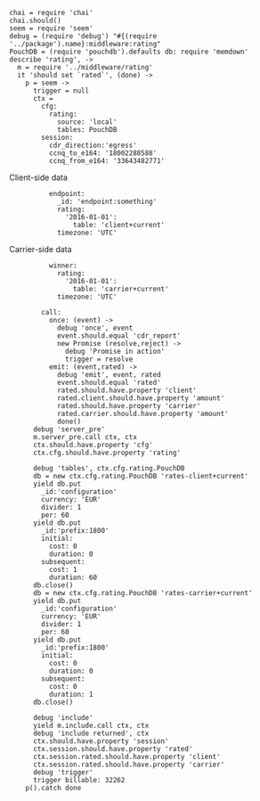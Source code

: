     chai = require 'chai'
    chai.should()
    seem = require 'seem'
    debug = (require 'debug') "#{(require '../package').name}:middleware:rating"
    PouchDB = (require 'pouchdb').defaults db: require 'memdown'
    describe 'rating', ->
      m = require '../middleware/rating'
      it 'should set `rated`', (done) ->
        p = seem ->
          trigger = null
          ctx =
            cfg:
              rating:
                source: 'local'
                tables: PouchDB
            session:
              cdr_direction:'egress'
              ccnq_to_e164: '18002288588'
              ccnq_from_e164: '33643482771'

Client-side data

              endpoint:
                _id: 'endpoint:something'
                rating:
                  '2016-01-01':
                    table: 'client+current'
                timezone: 'UTC'

Carrier-side data

              winner:
                rating:
                  '2016-01-01':
                    table: 'carrier+current'
                timezone: 'UTC'

            call:
              once: (event) ->
                debug 'once', event
                event.should.equal 'cdr_report'
                new Promise (resolve,reject) ->
                  debug 'Promise in action'
                  trigger = resolve
              emit: (event,rated) ->
                debug 'emit', event, rated
                event.should.equal 'rated'
                rated.should.have.property 'client'
                rated.client.should.have.property 'amount'
                rated.should.have.property 'carrier'
                rated.carrier.should.have.property 'amount'
                done()
          debug 'server_pre'
          m.server_pre.call ctx, ctx
          ctx.should.have.property 'cfg'
          ctx.cfg.should.have.property 'rating'

          debug 'tables', ctx.cfg.rating.PouchDB
          db = new ctx.cfg.rating.PouchDB 'rates-client+current'
          yield db.put
            _id:'configuration'
            currency: 'EUR'
            divider: 1
            per: 60
          yield db.put
            _id:'prefix:1800'
            initial:
              cost: 0
              duration: 0
            subsequent:
              cost: 1
              duration: 60
          db.close()
          db = new ctx.cfg.rating.PouchDB 'rates-carrier+current'
          yield db.put
            _id:'configuration'
            currency: 'EUR'
            divider: 1
            per: 60
          yield db.put
            _id:'prefix:1800'
            initial:
              cost: 0
              duration: 0
            subsequent:
              cost: 0
              duration: 1
          db.close()

          debug 'include'
          yield m.include.call ctx, ctx
          debug 'include returned', ctx
          ctx.should.have.property 'session'
          ctx.session.should.have.property 'rated'
          ctx.session.rated.should.have.property 'client'
          ctx.session.rated.should.have.property 'carrier'
          debug 'trigger'
          trigger billable: 32262
        p().catch done
